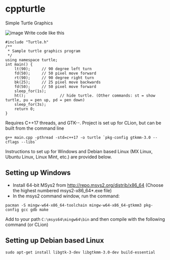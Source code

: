 # cppturtle

Simple Turtle Graphics

![image](https://user-images.githubusercontent.com/26174810/66803169-8b4e4100-eeba-11e9-8614-f9ba035322bb.png)
Write code like this 
```
#include "Turtle.h"
/**
 * Sample turtle graphics program
 */
using namespace turtle;
int main() {
    lt(90);     // 90 degree left turn
    fd(50);     // 50 pixel move forward
    rt(90);     // 90 degree right turn
    bk(25);     // 25 pixel move backwards
    fd(50);     // 50 pixel move forward
    sleep_for(1s);
    ht();               // hide turtle. (Other commands: st = show turtle, pu = pen up, pd = pen down)
    sleep_for(3s);
    return 0;
}
```

Requires C++17 threads, and GTK--. Project is set up for CLion, but can be built from the command line
```
g++ main.cpp -pthread -std=c++17 -o turtle `pkg-config gtkmm-3.0 --cflags --libs`
```
Instructions to set up for Windows and Debian based Linux (MX Linux, Ubuntu Linux, Linux Mint, etc.) are provided below.
## Setting up Windows 
* Install 64-bit MSys2 from http://repo.msys2.org/distrib/x86_64 (Choose the highest numbered msys2-x86_64*.exe file)
* In the msys2 command window, run the command:
```
pacman -S mingw-w64-x86_64-toolchain mingw-w64-x86_64-gtkmm3 pkg-config gcc gdb make 
```
Add to your path `C:\msys64\mingw64\bin` and then compile with the following command (or CLion)
## Setting up Debian based Linux
```
sudo apt-get install libgtk-3-dev libgtkmm-3.0-dev build-essential
```
